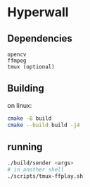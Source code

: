 # Hyperwall

## Dependencies
```
opencv
ffmpeg
tmux (optional)
```

## Building
on linux:

```sh
cmake -B build
cmake --build build -j4
```

## running
```sh
./build/sender <args>
# in another shell
./scripts/tmux-ffplay.sh
```
